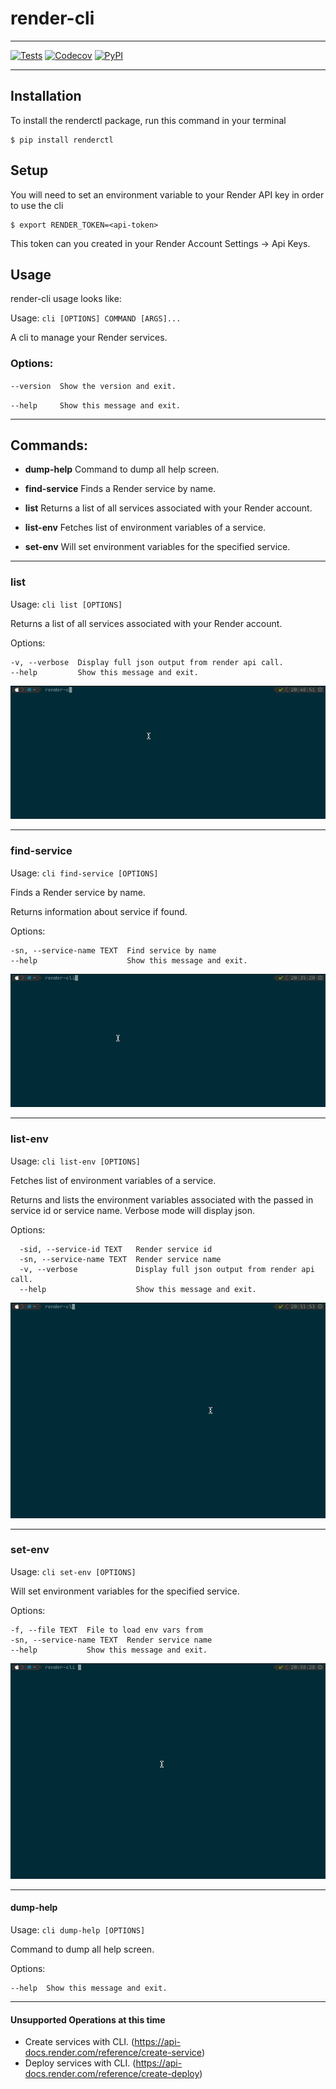 # render-cli

-------------

[![Tests](https://github.com/mnapoleon/renderctl/workflows/Tests/badge.svg)](https://github.com/mnapoleon/renderctl/actions?workflow=Tests)
[![Codecov](https://codecov.io/gh/mnapoleon/renderctl/branch/main/graph/badge.svg)](https://codecov.io/gh/mnapoleon/renderctl)
[![PyPI](https://img.shields.io/pypi/v/render-cli.svg)](https://pypi.org/project/renderctl/)

---------


## Installation
To install the renderctl package, run this command in your terminal

    $ pip install renderctl

## Setup
You will need to set an environment variable to your Render API key in order to use the cli

    $ export RENDER_TOKEN=<api-token>

This token can you created in your Render Account Settings -> Api Keys.


## Usage
 render-cli usage looks like:

Usage: `cli [OPTIONS] COMMAND [ARGS]...`

A cli to manage your Render services.

### Options:

  `--version  Show the version and exit.`

  `--help     Show this message and exit.`

***

## Commands:

  - **dump-help**     Command to dump all help screen.

  - **find-service**  Finds a Render service by name.

  - **list**          Returns a list of all services associated with your Render account.

  - **list-env**      Fetches list of environment variables of a service.

  - **set-env**       Will set environment variables for the specified service.

***
### list

Usage: `cli list [OPTIONS]`

Returns a list of all services associated with your Render account.

Options:

    -v, --verbose  Display full json output from render api call.
    --help         Show this message and exit.

![list services!](./assets/list_services.gif "list services")

***

### find-service

Usage: `cli find-service [OPTIONS]`

Finds a Render service by name.

Returns information about service if found.

Options:
    
    -sn, --service-name TEXT  Find service by name
    --help                    Show this message and exit.

![find servicw!](./assets/find_service.gif "find service")

***

### list-env

Usage: `cli list-env [OPTIONS]`

  Fetches list of environment variables of a service.

  Returns and lists the environment variables associated with the passed
  in service id or service name.  Verbose mode will display json.


  Options:

      -sid, --service-id TEXT   Render service id
      -sn, --service-name TEXT  Render service name
      -v, --verbose             Display full json output from render api call.
      --help                    Show this message and exit.

![list env!](./assets/list_env.gif "list env")

***

### set-env

Usage: `cli set-env [OPTIONS]`

  Will set environment variables for the specified service.

Options:

    -f, --file TEXT  File to load env vars from
    -sn, --service-name TEXT  Render service name
    --help           Show this message and exit.

![set_envs!](./assets/set_envs.gif "set envs")

***

#### dump-help

Usage: `cli dump-help [OPTIONS]`

  Command to dump all help screen.

  Options:
    
    --help  Show this message and exit.
    
***

#### Unsupported Operations at this time
- Create services with CLI. (https://api-docs.render.com/reference/create-service)
- Deploy services with CLI.  (https://api-docs.render.com/reference/create-deploy)
